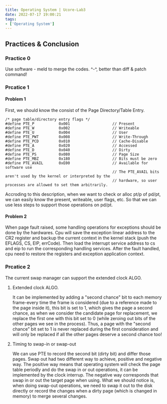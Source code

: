 ```yaml
---
title: Operating System | Ucore-Lab3
date: 2022-07-17 19:00:21
tags:
- ['Operating System']
---
```


## Practices & Conclusion

### Practice 0
Use software - meld to merge the codes. ^-^, better than diff & patch command!

### Prcatice 1

#### Problem 1
First, we should know the consist of the Page Directory/Table Entry.
```
/* page table/directory entry flags */
#define PTE_P           0x001                   // Present
#define PTE_W           0x002                   // Writeable
#define PTE_U           0x004                   // User
#define PTE_PWT         0x008                   // Write-Through
#define PTE_PCD         0x010                   // Cache-Disable
#define PTE_A           0x020                   // Accessed
#define PTE_D           0x040                   // Dirty
#define PTE_PS          0x080                   // Page Size
#define PTE_MBZ         0x180                   // Bits must be zero
#define PTE_AVAIL       0xE00                   // Available for software use
                                                // The PTE_AVAIL bits aren't used by the kernel or interpreted by the
                                                // hardware, so user processes are allowed to set them arbitrarily.
```
Accroding to this description, when we want to check or alloc pt/p of pd/pt, we can easily know the present, writeable, user flags, etc. So that we can use less steps to support those operations on pd/pt.

#### Problem 2
When page fault raised, some handling operations for exceptions should be done by the hardwares. Cpu will save the exception linear address to the CR2 register and backup the current context in the kernel stack (push the EFLAGS, CS, EIP, errCode). Then load the interrupt service address to cs and eip to run the corresponding handling services. After the fault handled, cpu need to restore the registers and exception application context.

### Prcatice 2
The current swap manager can support the extended clock ALGO.

1. Extended clock ALGO.

    It can be implemented by adding a "second chance" bit to each memory frame-every time the frame is considered (due to a reference made to the page inside it), this bit is set to 1, which gives the page a second chance, as when we consider the candidate page for replacement, we replace the first one with this bit set to 0 (while zeroing out bits of the other pages we see in the process). Thus, a page with the "second chance" bit set to 1 is never replaced during the first consideration and will only be replaced if all the other pages deserve a second chance too!

2. Timing to swap-in or swap-out

    We can use PTE to record the second bit (dirty bit) and differ those pages. Swap out had two different way to achieve, positive and negative way. The positive way means that operating system will check the page table periodly and do the swap in or out operations, it can be implemented by the clock interrup. The negative way corresponds that swap in or out the target page when using. What we should notice is, when doing swap-out operations, we need to swap it out to the disk directly or record the changes when a dirty page (which is changed in memory) to merge several changes.